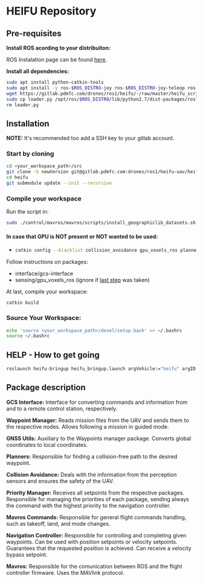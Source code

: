 # HEIFU Repository

## Pre-requisites
**Install ROS acording to your distribuiton:**

ROS Instalation page can be found [here](http://wiki.ros.org/ROS/Installation).

**Install all dependencies:**
```bash
sudo apt install python-catkin-tools
sudo apt install -y ros-$ROS_DISTRO-joy ros-$ROS_DISTRO-joy-teleop ros-$ROS_DISTRO-mavlink libgeographic-dev ros-$ROS_DISTRO-geographic-msgs gdal-bin libgdal-dev wget geographiclib-tools libgeographic-dev gstreamer1.0-tools libgstreamer1.0-dev
wget https://gitlab.pdmfc.com/drones/ros1/heifu/-/raw/master/heifu_scripts_firmware/loader.py
sudo cp loader.py /opt/ros/$ROS_DISTRO/lib/python2.7/dist-packages/roslaunch/
rm loader.py
```

## Installation

**NOTE:** It's recommended too add a SSH key to your gitlab account.

### Start by cloning
```bash
cd <your_workspace_path>/src
git clone -b newVersion git@gitlab.pdmfc.com:drones/ros1/heifu-uav/heifu.git
cd heifu
git submodule update --init --recursive
```

### Compile your workspace

Run the script in:
```bash
sudo ./control/mavros/mavros/scripts/install_geographiclib_datasets.sh
```

#### In case that GPU is **NOT** present or NOT wanted to be used:
-   ```bash
    catkin config --blacklist collision_avoidance gpu_voxels_ros planner planners_manager rrt
    ```

Follow instructions on packages:
- interface/gcs-interface
- sensing/gpu_voxels_ros (ignore if [last step](#in-case-that-gpu-is-not-present-or-not-wanted-to-be-used) was taken)

At last, compile your workspace:
```
catkin build
```

### Source Your Workspace:

```bash
echo 'source <your_workspace_path>/devel/setup.bash' >> ~/.bashrc
source ~/.bashrc
```

## HELP - How to get going

```bash
roslaunch heifu-bringup heifu_bringup.launch argVehicle:="heifu" argID:=0 argSimulation:=false
```

## Package description
**GCS Interface:**
Interface for converting commands and information from and to a remote control station, respectively.

**Waypoint Manager:**
Reads mission files from the UAV and sends them to the respective nodes. Allows following a mission in guided mode.

**GNSS Utils:**
Auxiliary to the Waypoints manager package. Converts global coordinates to local coordinates.

**Planners:**
Responsible for finding a collision-free path to the desired waypoint.

**Collision Avoidance:**
Deals with the information from the perception sensors and ensures the safety of the UAV.

**Priority Manager:**
Receives all setpoints from the respective packages. Responsible for managing the priorities of each package, sending always the command with the highest priority to the navigation controller.

**Mavros Commands:**
Responsible for general flight commands handling, such as takeoff, land, and mode changes.

**Navigation Controller:**
Responsible for controlling and completing given waypoints. Can be used with position setpoints or velocity setpoints. Guarantees that the requested position is achieved. Can receive a velocity bypass setpoint.

**Mavros:**
Responsible for the comunication between ROS and the flight controller firmware. Uses the MAVlink protocol.
